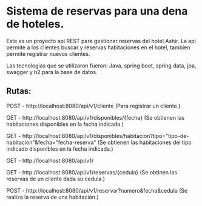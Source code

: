 # Sistema de reservas para una dena de hoteles.

Este es un proyecto api REST para gestionar reservas del hotel Ashir. 
La api permite a los clientes buscar y reservas habitaciones en el hotel, tambien permite registrar nuevos clientes.

Las tecnologias que se utilizaron fueron: Java, spring boot, spring data, jpa, swagger y h2 para la base de datos.


## Rutas: 

POST - http://localhost:8080/api/v1/cliente  (Para registrar un cliente.)

GET -  http://localhost:8080/api/v1/disponibles/{fecha} (Se obtienen las habitaciones disponibles en la fecha indicada.)

GET -  http://localhost:8080/api/v1/disponibles/habitacion?tipo="tipo-de-habitacion"&fecha="fecha-reserva" (Se obtienen las habitaciones del tipo indicado disponibles en la fecha indicada.)

GET -  http://localhost:8080/api/v1/
 
GET -  http://localhost:8080/api/v1/reservas/{cedula} (Se obtinen las reservas de un cliente dada su cedula.)

POST -  http://localhost:8080/api/v1/reservar?numero&fecha&cedula  (Se realiza la reserva de una habitación.)

